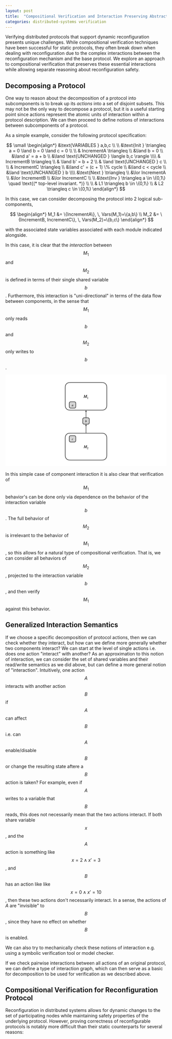```yaml
---
layout: post
title:  "Compositional Verification and Interaction Preserving Abstractions"
categories: distributed-systems verification
---
```


Verifying distributed protocols that support dynamic reconfiguration presents unique challenges. While compositional verification techniques have been successful for static protocols, they often break down when dealing with reconfiguration due to the complex interactions between the reconfiguration mechanism and the base protocol. We explore an approach to compositional verification that preserves these essential interactions while allowing separate reasoning about reconfiguration safety.

## Decomposing a Protocol

One way to reason about the decomposition of a protocol into subcomponents is to break up its *actions* into a set of disjoint subsets. This may not be the only way to decompose a protocol, but it is a useful starting point since actions represent the atomic units of interaction within a protocol description. We can then proceed to define notions of interactions between subcomponents of a protocol.



As a simple example, consider the following protocol specification:

$$
\small
\begin{align*}
&\text{VARIABLES } a,b,c \\ \\
&\text{Init }  \triangleq a = 0 \land b = 0 \land c = 0 \\
\\
& IncrementA  
    \triangleq \\
     &\land b = 0 \\
     &\land a' = a + b \\
     &\land \text{UNCHANGED } \langle b,c \rangle \\\\
& IncrementB 
    \triangleq \\
     & \land b' = b + 2 \\
     & \land \text{UNCHANGED } c \\ \\
& IncrementC  \triangleq \\
    &\land c' = (c + 1) \% cycle \\
    &\land c < cycle  \\
    &\land \text{UNCHANGED } b
\\\\
&\text{Next } \triangleq \\ 
&\lor IncrementA \\
&\lor IncrementB \\
&\lor IncrementC \\
\\
&\text{Inv } \triangleq a \in \{0,1\} \quad \text{(* top-level invariant. *)} \\
\\
& L1  \triangleq b \in \{0,1\} \\
& L2  \triangleq c \in \{0,1\}
\end{align*}
$$

In this case, we can consider decomposing the protocol into 2 logical sub-components, 

$$
\begin{align*}
M_1 &= \{IncrementA\}, \, Vars(M_1)=\{a,b\} \\ 
M_2 &= \{IncrementB, IncrementC\}, \, Vars(M_2)=\{b,c\}
\end{align*}
$$

with the associated state variables associated with each module indicated alongside.

In this case, it is clear that the *interaction* between $$M_1$$ and $$M_2$$ is defined in terms of their single shared variable $$b$$. Furthermore, this interaction is "uni-directional" in terms of the data flow between components, in the sense that $$M_1$$ only reads $$b$$ and $$M_2$$ only writes to $$b$$. 

<p align="center">
  <img src="/assets/compositional_protocol_interaction/composition_diagrams/composition_diagrams.001.png" alt="Simple Protocol Component Interaction" width="700">
</p>

In this simple case of component interaction it is also clear that verification of $$M_1$$ behavior's can be done only via dependence on the behavior of the interaction variable $$b$$. The full behavior of $$M_2$$ is irrelevant to the behavior of $$M_1$$, so this allows for a natural type of compositional verification. That is, we can consider all behaviors of $$M_2$$, projected to the interaction variable $$b$$, and then verify $$M_1$$ against this behavior.



## Generalized Interaction Semantics

If we choose a specific decomposition of protocol actions, then we can check whether they interact, but how can we define more generally whether two components interact? We can start at the level of single actions i.e. does one action "interact" with another? As an approximation to this notion of interaction, we can consider the set of shared variables and their read/write semantics as we did above, but can define a more general notion of "interaction". Intuitively, one action $$A$$ interacts with another action $$B$$ if $$A$$ can affect $$B$$ i.e. can $$A$$ enable/disable $$B$$ or change the resulting state aftere a $$B$$ action is taken? For example, even if $$A$$ writes to a variable that $$B$$ reads, this does not necessarily mean that the two actions interact. If both share variable $$x$$, and the $$A$$ action is something like $$x = 2 \wedge x' = 3$$, and $$B$$ has an action like like $$x = 0 \wedge x' = 10$$, then these two actions don't necessarily interact. In a sense, the actions of $A$ are "invisible" to $$B$$, since they have no effect on whether $$B$$ is enabled.

We can also try to mechanically check these notions of interaction e.g. using a symbolic verification tool or model checker.

If we check pairwise interactions between all actions of an original protocol, we can define a type of interaction graph, which can then serve as a basic for decomposition to be used for verification as we described above.

## Compositional Verification for Reconfiguration Protocol

Reconfiguration in distributed systems allows for dynamic changes to the set of participating nodes while maintaining safety properties of the underlying protocol. However, proving correctness of reconfigurable protocols is notably more difficult than their static counterparts for several reasons:

<!-- ## Compositional Verification Approach

Traditional compositional verification techniques often struggle with reconfigurable protocols because they try to completely separate the reconfiguration mechanism from the base protocol. Instead, we propose preserving the essential interactions between these components while still enabling separate reasoning about their properties.

Key aspects of this approach include:

- Identifying and preserving critical interaction points between reconfiguration and base protocol
- Defining interface properties that capture these interactions
- Separate verification of reconfiguration safety properties
- Composition theorem showing how local properties combine to ensure global correctness -->
